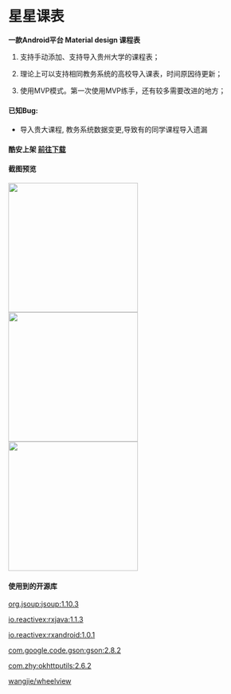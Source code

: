 # 星星课表
**一款Android平台 Material design 课程表**
<!--more-->
1. 支持手动添加、支持导入贵州大学的课程表；

2. 理论上可以支持相同教务系统的高校导入课表，时间原因待更新；

3. 使用MVP模式。第一次使用MVP练手，还有较多需要改进的地方；


#### 已知Bug: 
- 导入贵大课程, 教务系统数据变更,导致有的同学课程导入遗漏


#### **酷安上架 [前往下载](https://www.coolapk.com/apk/com.mnnyang.gzuclassschedule)**

#### 截图预览

<img src="https://github.com/mnnyang/GzuClassSchedule/blob/master/img/Screenshot_2017-11-08-21-46-05-177_com.mnnyang.gz.png" width="260" height="auto"><img src="https://github.com/mnnyang/GzuClassSchedule/blob/master/img/Screenshot_2017-11-08-21-49-20-473_com.mnnyang.gz.png" width="260" height="auto"><img src="https://github.com/mnnyang/GzuClassSchedule/blob/master/img/Screenshot_2017-11-08-21-52-49-826_com.mnnyang.gz.png" width="260" height="auto">

#### 使用到的开源库

[org.jsoup:jsoup:1.10.3](https://jsoup.org/download)

[io.reactivex:rxjava:1.1.3](https://github.com/ReactiveX/RxJava)

 [io.reactivex:rxandroid:1.0.1](https://github.com/ReactiveX/RxAndroid)

[com.google.code.gson:gson:2.8.2](https://github.com/google/gson)

[com.zhy:okhttputils:2.6.2](https://github.com/hongyangAndroid/okhttputils)

[wangjie/wheelview](https://github.com/wangjiegulu/WheelView)

